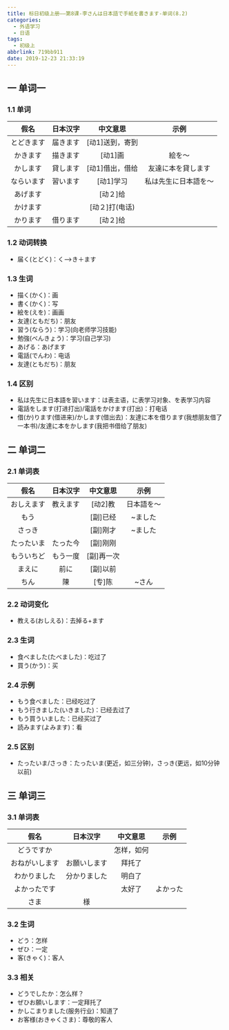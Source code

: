 ```yaml
---
title: 标日初级上册——第8课-李さんは日本語で手紙を書きます-单词(8.2)
categories:
  - 外语学习
  - 日语
tags:
  - 初级上
abbrlink: 719bb911
date: 2019-12-23 21:33:19
---
```

## 一 单词一 
### 1.1 单词
|    假名    | 日本汉字 |    中文意思     |         示例         |
| :--------: | :------: | :-------------: | :------------------: |
| とどきます | 届きます | [动1]送到，寄到 |                      |
|  かきます  | 描きます |     [动1]画     |        絵を～        |
|  かします  | 貸します | [动1]借出，借给 |  友達に本を貸します  |
| ならいます | 習います |    [动1]学习    | 私は先生に日本語を～ |
|  あげます  |          |    [动２]给     |                      |
|  かけます  |          | [动２]打(电话)  |                      |
|  かります  | 借ります |    [动２]给     |                      |

<!--more-->

### 1.2 动词转换

* 届く(とどく)：く—>き＋ます

### 1.3 生词

* 描く(かく)：画
* 書く(かく)：写
* 絵を(えを)：画画
* 友達(ともだち)：朋友
* 習う(ならう)：学习(向老师学习技能)
* 勉強(べんきょう)：学习(自己学习)
* あげる：あげます
* 電話(でんわ)：电话
* 友達(ともだち)：朋友

### 1.4 区别

* 私は先生に日本語を習います：は表主语，に表学习对象、を表学习内容
* 電話をします(打进打出)/電話をかけます(打出)：打电话
* 借(か)ります(借进来)/かします(借出去)：友達に本を借ります(我想朋友借了一本书)/友達に本をかします(我把书借给了朋友)

## 二 单词二

### 2.1 单词表

|    假名    | 日本汉字 |  中文意思  |    示例    |
| :--------: | :------: | :--------: | :--------: |
| おしえます | 教えます |  [动2]教   | 日本語を～ |
|    もう    |          |  [副]已经  |  ~ました   |
|   さっき   |          |  [副]刚才  |  ~ました   |
| たったいま | たった今 |  [副]刚刚  |            |
| もういちど | もう一度 | [副]再一次 |            |
|   まえに   |   前に   |  [副]以前  |            |
|    ちん    |    陳    |   [专]陈   |   ~さん    |

### 2.2 动词变化

* 教える(おしえる)：去掉る+ます

### 2.3 生词

* 食べました(たべました)：吃过了
* 買う(かう)：买

### 2.4 示例

* もう食べました：已经吃过了
* もう行きました(いきました)：已经去过了
* もう買ういました：已经买过了
* 読みます(よみます)：看

### 2.5 区别

* たったいま/さっき：たったいま(更近，如三分钟)，さっき(更远，如10分钟以前)

## 三 单词三

### 3.1 单词表

|      假名      |   日本汉字   |  中文意思  |   示例   |
| :------------: | :----------: | :--------: | :------: |
|   どうですか   |              | 怎样，如何 |          |
| おねがいします | お願いします |   拜托了   |          |
|  わかりました  | 分かりました |   明白了   |          |
|  よかったです  |              |   太好了   | よかった |
|      さま      |      様      |            |          |

### 3.2 生词

* どう：怎样
* ぜひ：一定
* 客(きゃく)：客人

### 3.3 相关

* どうでしたか：怎么样？
* ぜひお願いします：一定拜托了
* かしこまりました(服务行业)：知道了
* お客様(おきゃくさま)：尊敬的客人